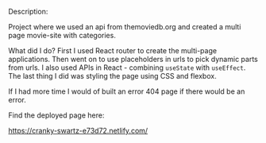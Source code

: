 Description:

Project where we used an api from themoviedb.org and created a multi page movie-site with categories.

What did I do?
First I used React router to create the multi-page applications. Then went on to use placeholders in urls to pick dynamic parts from urls. I also used APIs in React - combining `useState` with `useEffect`. The last thing I did was styling the page using CSS and flexbox.

If I had more time I would of built an error 404 page if there would be an error.

Find the deployed page here:

https://cranky-swartz-e73d72.netlify.com/
